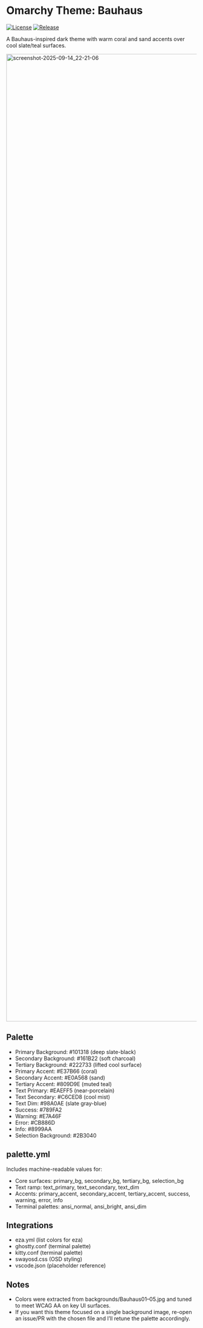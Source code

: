 # Omarchy Theme: Bauhaus

[![License](https://img.shields.io/github/license/somerocketeer/omarchy-bauhaus-theme)](LICENSE) [![Release](https://img.shields.io/github/v/release/somerocketeer/omarchy-bauhaus-theme?display_name=tag)](https://github.com/somerocketeer/omarchy-bauhaus-theme/releases)

A Bauhaus-inspired dark theme with warm coral and sand accents over cool slate/teal surfaces.

<img width="3840" height="2560" alt="screenshot-2025-09-14_22-21-06" src="https://github.com/user-attachments/assets/0ecf8f3b-f9e9-43d9-91ed-f129fdad62ba" />

## Palette
- Primary Background:   #101318 (deep slate-black)
- Secondary Background: #161B22 (soft charcoal)
- Tertiary Background:  #222733 (lifted cool surface)
- Primary Accent:       #E37B66 (coral)
- Secondary Accent:     #E0A568 (sand)
- Tertiary Accent:      #809D9E (muted teal)
- Text Primary:         #EAEFF5 (near-porcelain)
- Text Secondary:       #C6CED8 (cool mist)
- Text Dim:             #98A0AE (slate gray-blue)
- Success:              #789FA2
- Warning:              #E7A46F
- Error:                #CB886D
- Info:                 #8999AA
- Selection Background: #2B3040

## palette.yml
Includes machine-readable values for:
- Core surfaces: primary_bg, secondary_bg, tertiary_bg, selection_bg
- Text ramp: text_primary, text_secondary, text_dim
- Accents: primary_accent, secondary_accent, tertiary_accent, success, warning, error, info
- Terminal palettes: ansi_normal, ansi_bright, ansi_dim

## Integrations
- eza.yml (list colors for eza)
- ghostty.conf (terminal palette)
- kitty.conf (terminal palette)
- swayosd.css (OSD styling)
- vscode.json (placeholder reference)

## Notes
- Colors were extracted from backgrounds/Bauhaus01–05.jpg and tuned to meet WCAG AA on key UI surfaces.
- If you want this theme focused on a single background image, re-open an issue/PR with the chosen file and I’ll retune the palette accordingly.
